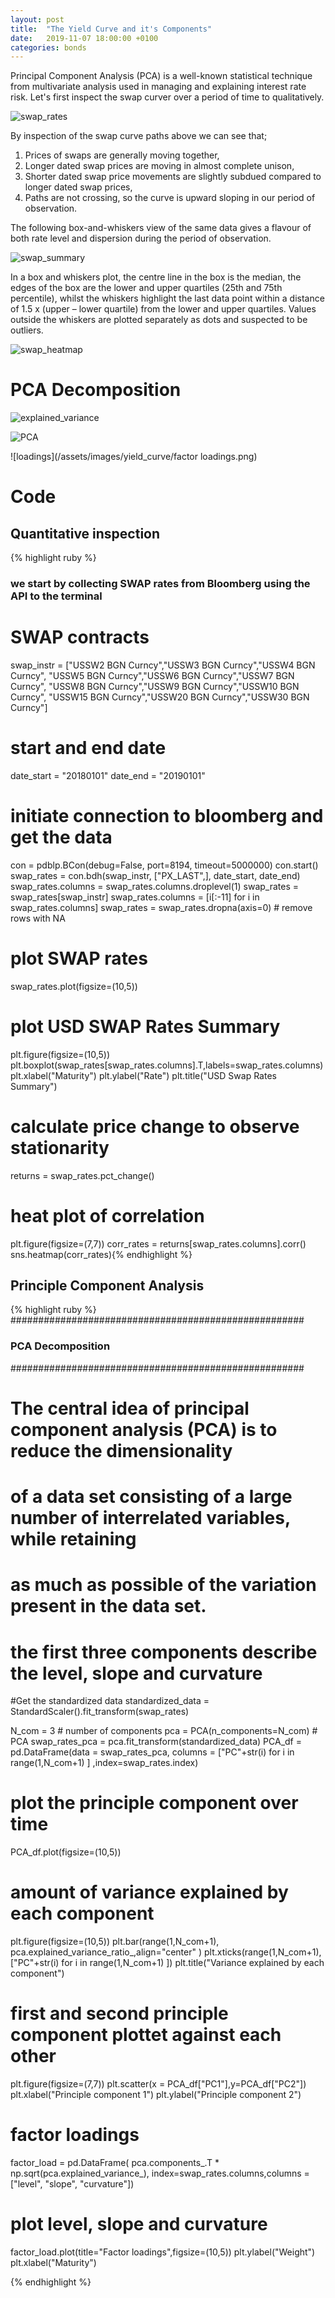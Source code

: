 ```yaml
---
layout: post
title:  "The Yield Curve and it's Components"
date:   2019-11-07 18:00:00 +0100
categories: bonds
---
```


Principal Component Analysis (PCA) is a well-known statistical technique from multivariate analysis used in managing and explaining interest rate risk. 
Let's first inspect the swap curver over a period of time to qualitatively.

![swap_rates](/assets/images/yield_curve/swap_rates.png)

By inspection of the swap curve paths above we can see that;
1. Prices of swaps are generally moving together,
2. Longer dated swap prices are moving in almost complete unison,
3. Shorter dated swap price movements are slightly subdued compared to longer dated swap prices,
4. Paths are not crossing, so the curve is upward sloping in our period of observation.

The following box-and-whiskers view of the same data gives a flavour of both rate level and dispersion during the period of observation.

![swap_summary](/assets/images/yield_curve/swap_rates_summary.png)

In a box and whiskers plot, the centre line in the box is the median, the edges of the box are the lower and upper quartiles (25th and 75th percentile), whilst the whiskers highlight the last data point within a distance of 1.5 x (upper – lower quartile) from the lower and upper quartiles. Values outside the whiskers are plotted separately as dots and suspected to be outliers.

![swap_heatmap](/assets/images/yield_curve/heatmap.png)

# PCA Decomposition


![explained_variance](/assets/images/yield_curve/explained_variance.png)


![PCA](/assets/images/yield_curve/PCA.png)


![loadings](/assets/images/yield_curve/factor loadings.png)


# Code

## Quantitative inspection

{% highlight ruby %}
### we start by collecting SWAP rates from Bloomberg using the API to the terminal
# SWAP contracts
swap_instr = ["USSW2 BGN Curncy","USSW3 BGN Curncy","USSW4 BGN Curncy",
              "USSW5 BGN Curncy","USSW6 BGN Curncy","USSW7 BGN Curncy",
              "USSW8 BGN Curncy","USSW9 BGN Curncy","USSW10 BGN Curncy",
              "USSW15 BGN Curncy","USSW20 BGN Curncy","USSW30 BGN Curncy"]
# start and end date
date_start = "20180101"
date_end = "20190101"

# initiate connection to bloomberg and get the data
con = pdblp.BCon(debug=False, port=8194, timeout=5000000)
con.start()
swap_rates = con.bdh(swap_instr, ["PX_LAST",], date_start, date_end)
swap_rates.columns = swap_rates.columns.droplevel(1)
swap_rates = swap_rates[swap_instr]
swap_rates.columns = [i[:-11] for i in swap_rates.columns]
swap_rates = swap_rates.dropna(axis=0) # remove rows with NA

# plot SWAP rates
swap_rates.plot(figsize=(10,5))

# plot USD SWAP Rates Summary
plt.figure(figsize=(10,5))
plt.boxplot(swap_rates[swap_rates.columns].T,labels=swap_rates.columns)
plt.xlabel("Maturity")
plt.ylabel("Rate")
plt.title("USD Swap Rates Summary")

# calculate price change to observe stationarity
returns = swap_rates.pct_change()

# heat plot of correlation
plt.figure(figsize=(7,7))
corr_rates = returns[swap_rates.columns].corr()
sns.heatmap(corr_rates){% endhighlight %}

## Principle Component Analysis

{% highlight ruby %}
#####################################################
### PCA Decomposition
#####################################################

# The central idea of principal component analysis (PCA) is to reduce the dimensionality 
# of a data set consisting of a large number of interrelated variables, while retaining 
# as much as possible of the variation present in the data set. 

# the first three components describe the level, slope and curvature

#Get the standardized data
standardized_data = StandardScaler().fit_transform(swap_rates)

N_com = 3                       # number of components
pca = PCA(n_components=N_com)   # PCA
swap_rates_pca = pca.fit_transform(standardized_data)
PCA_df = pd.DataFrame(data = swap_rates_pca, columns = ["PC"+str(i) for i in range(1,N_com+1) ] ,index=swap_rates.index)

# plot the principle component over time
PCA_df.plot(figsize=(10,5))

# amount of variance explained by each component
plt.figure(figsize=(10,5))
plt.bar(range(1,N_com+1), pca.explained_variance_ratio_,align="center" )
plt.xticks(range(1,N_com+1),["PC"+str(i) for i in range(1,N_com+1) ])
plt.title("Variance explained by each component")

# first and second principle component plottet against each other
plt.figure(figsize=(7,7))
plt.scatter(x = PCA_df["PC1"],y=PCA_df["PC2"])
plt.xlabel("Principle component 1")
plt.ylabel("Principle component 2")

# factor loadings
factor_load = pd.DataFrame( pca.components_.T * np.sqrt(pca.explained_variance_), index=swap_rates.columns,columns = ["level", "slope", "curvature"])

# plot level, slope and curvature
factor_load.plot(title="Factor loadings",figsize=(10,5))
plt.ylabel("Weight")
plt.xlabel("Maturity")

{% endhighlight %}
